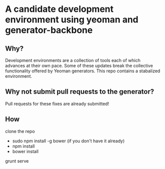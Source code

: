 # A candidate development environment using yeoman and generator-backbone

## Why?
Development environments are a collection of tools each of which advances at their own pace.  Some of these updates break the collective functionality offered by Yeoman generators.  This repo contains a stabalized environment.

## Why not submit pull requests to the generator?
Pull requests for these fixes are already submitted!  

## How

clone the repo

- sudo npm install -g bower (if you don't have it already)
- npm install
- bower install

grunt serve
